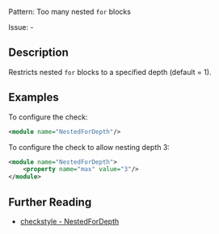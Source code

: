 Pattern: Too many nested `for` blocks

Issue: -

## Description

Restricts nested `for` blocks to a specified depth (default = 1). 

## Examples

To configure the check: 


```xml
<module name="NestedForDepth"/>
```
        

To configure the check to allow nesting depth 3: 


```xml
<module name="NestedForDepth">
    <property name="max" value="3"/>
</module>
```

## Further Reading

* [checkstyle - NestedForDepth](http://checkstyle.sourceforge.net/config_coding.html#NestedForDepth)
